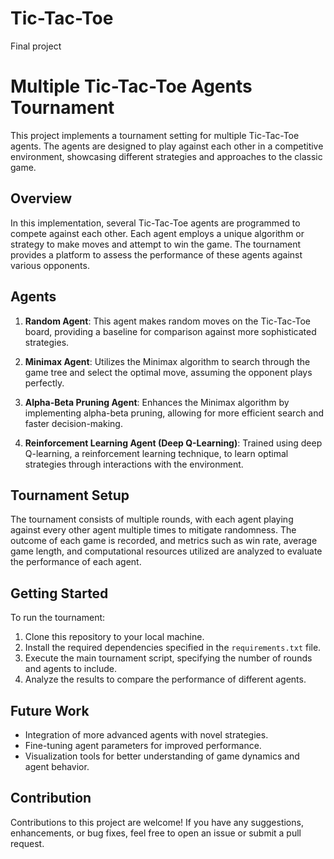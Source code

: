 # Tic-Tac-Toe
Final project
# Multiple Tic-Tac-Toe Agents Tournament

This project implements a tournament setting for multiple Tic-Tac-Toe agents. The agents are designed to play against each other in a competitive environment, showcasing different strategies and approaches to the classic game.

## Overview

In this implementation, several Tic-Tac-Toe agents are programmed to compete against each other. Each agent employs a unique algorithm or strategy to make moves and attempt to win the game. The tournament provides a platform to assess the performance of these agents against various opponents.

## Agents

1. **Random Agent**: This agent makes random moves on the Tic-Tac-Toe board, providing a baseline for comparison against more sophisticated strategies.

2. **Minimax Agent**: Utilizes the Minimax algorithm to search through the game tree and select the optimal move, assuming the opponent plays perfectly.

3. **Alpha-Beta Pruning Agent**: Enhances the Minimax algorithm by implementing alpha-beta pruning, allowing for more efficient search and faster decision-making.

4. **Reinforcement Learning Agent (Deep Q-Learning)**: Trained using deep Q-learning, a reinforcement learning technique, to learn optimal strategies through interactions with the environment.



## Tournament Setup

The tournament consists of multiple rounds, with each agent playing against every other agent multiple times to mitigate randomness. The outcome of each game is recorded, and metrics such as win rate, average game length, and computational resources utilized are analyzed to evaluate the performance of each agent.

## Getting Started

To run the tournament:

1. Clone this repository to your local machine.
2. Install the required dependencies specified in the `requirements.txt` file.
3. Execute the main tournament script, specifying the number of rounds and agents to include.
4. Analyze the results to compare the performance of different agents.

## Future Work

- Integration of more advanced agents with novel strategies.
- Fine-tuning agent parameters for improved performance.
- Visualization tools for better understanding of game dynamics and agent behavior.

## Contribution

Contributions to this project are welcome! If you have any suggestions, enhancements, or bug fixes, feel free to open an issue or submit a pull request.

